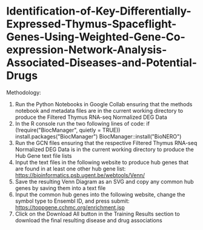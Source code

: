 # Identification-of-Key-Differentially-Expressed-Thymus-Spaceflight-Genes-Using-Weighted-Gene-Co-expression-Network-Analysis-Associated-Diseases-and-Potential-Drugs
Methodology:
1. Run the Python Notebooks in Google Collab ensuring that the methods notebook and metadata files are in the current working directory to produce the Filtered Thymus RNA-seq Normalized DEG Data
2. In the R console run the two following lines of code:
if (!require("BiocManager", quietly = TRUE))
    install.packages("BiocManager")
BiocManager::install("BioNERO")
3. Run the GCN files ensuring that the respective Filtered Thymus RNA-seq Normalized DEG Data is in the current working directory to produce the Hub Gene text file lists
4. Input the text files in the following website to produce hub genes that are found in at least one other hub gene list: https://bioinformatics.psb.ugent.be/webtools/Venn/
5. Save the resulting Venn Diagram as an SVG and copy any common hub genes by saving them into a text file
6. Input the common hub genes into the following website, change the symbol type to Ensembl ID, and press submit: https://toppgene.cchmc.org/enrichment.jsp
7. Click on the Download All button in the Training Results section to download the final resulting disease and drug associations
